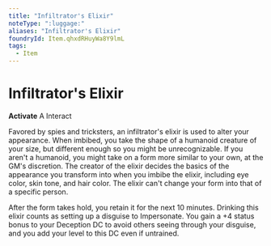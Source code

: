```yaml
---
title: "Infiltrator's Elixir"
noteType: ":luggage:"
aliases: "Infiltrator's Elixir"
foundryId: Item.qhxdRHuyWa8Y9lmL
tags:
  - Item
---
```


# Infiltrator's Elixir

**Activate** A Interact

Favored by spies and tricksters, an infiltrator's elixir is used to alter your appearance. When imbibed, you take the shape of a humanoid creature of your size, but different enough so you might be unrecognizable. If you aren't a humanoid, you might take on a form more similar to your own, at the GM's discretion. The creator of the elixir decides the basics of the appearance you transform into when you imbibe the elixir, including eye color, skin tone, and hair color. The elixir can't change your form into that of a specific person.

After the form takes hold, you retain it for the next 10 minutes. Drinking this elixir counts as setting up a disguise to Impersonate. You gain a +4 status bonus to your Deception DC to avoid others seeing through your disguise, and you add your level to this DC even if untrained.
